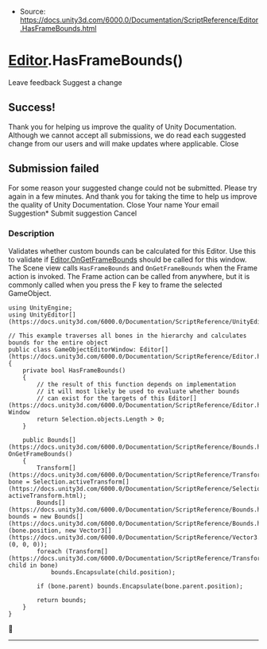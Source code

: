 * Source: https://docs.unity3d.com/6000.0/Documentation/ScriptReference/Editor.HasFrameBounds.html

#  [Editor](https://docs.unity3d.com/6000.0/Documentation/ScriptReference/Editor.html).HasFrameBounds()
Leave feedback
Suggest a change
## Success!
Thank you for helping us improve the quality of Unity Documentation. Although we cannot accept all submissions, we do read each suggested change from our users and will make updates where applicable.
Close
## Submission failed
For some reason your suggested change could not be submitted. Please <a>try again</a> in a few minutes. And thank you for taking the time to help us improve the quality of Unity Documentation.
Close
Your name Your email Suggestion* Submit suggestion
Cancel
### Description
Validates whether custom bounds can be calculated for this Editor.
Use this to validate if [Editor.OnGetFrameBounds](https://docs.unity3d.com/6000.0/Documentation/ScriptReference/Editor.OnGetFrameBounds.html) should be called for this window. The Scene view calls `HasFrameBounds` and `OnGetFrameBounds` when the Frame action is invoked. The Frame action can be called from anywhere, but it is commonly called when you press the F key to frame the selected GameObject. 
```
using UnityEngine;
using UnityEditor[](https://docs.unity3d.com/6000.0/Documentation/ScriptReference/UnityEditor.html);  
  
// This example traverses all bones in the hierarchy and calculates bounds for the entire object
public class GameObjectEditorWindow: Editor[](https://docs.unity3d.com/6000.0/Documentation/ScriptReference/Editor.html)
{
    private bool HasFrameBounds()
    {
        // the result of this function depends on implementation
        // it will most likely be used to evaluate whether bounds
        // can exist for the targets of this Editor[](https://docs.unity3d.com/6000.0/Documentation/ScriptReference/Editor.html) Window
        return Selection.objects.Length > 0;
    }  
  
    public Bounds[](https://docs.unity3d.com/6000.0/Documentation/ScriptReference/Bounds.html) OnGetFrameBounds()
    {
        Transform[](https://docs.unity3d.com/6000.0/Documentation/ScriptReference/Transform.html) bone = Selection.activeTransform[](https://docs.unity3d.com/6000.0/Documentation/ScriptReference/Selection-activeTransform.html);
        Bounds[](https://docs.unity3d.com/6000.0/Documentation/ScriptReference/Bounds.html) bounds = new Bounds[](https://docs.unity3d.com/6000.0/Documentation/ScriptReference/Bounds.html)(bone.position, new Vector3[](https://docs.unity3d.com/6000.0/Documentation/ScriptReference/Vector3.html)(0, 0, 0));
        foreach (Transform[](https://docs.unity3d.com/6000.0/Documentation/ScriptReference/Transform.html) child in bone)
            bounds.Encapsulate(child.position);  
  
        if (bone.parent) bounds.Encapsulate(bone.parent.position);  
  
        return bounds;
    }
}
```

* * *

